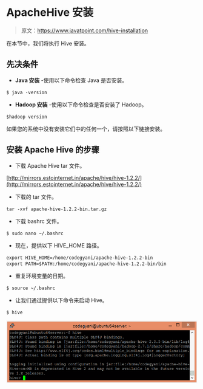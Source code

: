 # ApacheHive 安装

> 原文：<https://www.javatpoint.com/hive-installation>

在本节中，我们将执行 Hive 安装。

## 先决条件

*   **Java 安装** -使用以下命令检查 Java 是否安装。

```
$ java -version

```

*   **Hadoop 安装** -使用以下命令检查是否安装了 Hadoop。

```
$hadoop version

```

如果您的系统中没有安装它们中的任何一个，请按照以下链接安装。

## 安装 Apache Hive 的步骤

*   下载 Apache Hive tar 文件。

[http://mirrors.estointernet.in/apache/hive/hive-1.2.2/](http://mirrors.estointernet.in/apache/hive/hive-1.2.2/)

*   下载的 tar 文件。

```
tar -xvf apache-hive-1.2.2-bin.tar.gz

```

*   下载 bashrc 文件。

```
$ sudo nano ~/.bashrc

```

*   现在，提供以下 HIVE_HOME 路径。

```
export HIVE_HOME=/home/codegyani/apache-hive-1.2.2-bin
export PATH=$PATH:/home/codegyani/apache-hive-1.2.2-bin/bin

```

*   重复环境变量的日期。

```
$ source ~/.bashrc

```

*   让我们通过提供以下命令来启动 Hive。

```
$ hive

```

![Hive Installation](img/56037566df20119bb7cb48235e73029c.png)